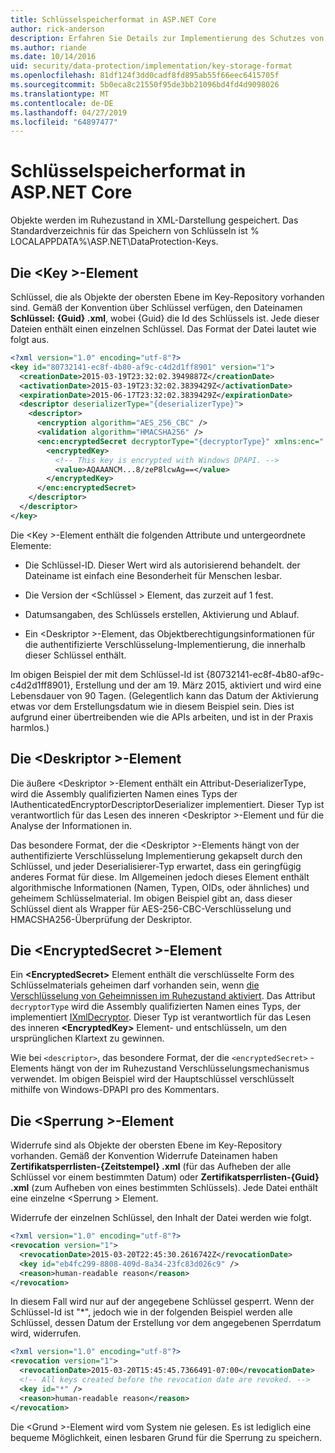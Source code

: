 ```yaml
---
title: Schlüsselspeicherformat in ASP.NET Core
author: rick-anderson
description: Erfahren Sie Details zur Implementierung des Schutzes von Daten ASP.NET Core Schlüsselspeicher Formats aus.
ms.author: riande
ms.date: 10/14/2016
uid: security/data-protection/implementation/key-storage-format
ms.openlocfilehash: 81df124f3dd0cadf8fd895ab55f66eec6415705f
ms.sourcegitcommit: 5b0eca8c21550f95de3bb21096bd4fd4d9098026
ms.translationtype: MT
ms.contentlocale: de-DE
ms.lasthandoff: 04/27/2019
ms.locfileid: "64897477"
---
```

# <a name="key-storage-format-in-aspnet-core"></a>Schlüsselspeicherformat in ASP.NET Core

<a name="data-protection-implementation-key-storage-format"></a>

Objekte werden im Ruhezustand in XML-Darstellung gespeichert. Das Standardverzeichnis für das Speichern von Schlüsseln ist % LOCALAPPDATA%\ASP.NET\DataProtection-Keys\.

## <a name="the-key-element"></a>Die \<Key >-Element

Schlüssel, die als Objekte der obersten Ebene im Key-Repository vorhanden sind. Gemäß der Konvention über Schlüssel verfügen, den Dateinamen **Schlüssel: {Guid} .xml**, wobei {Guid} die Id des Schlüssels ist. Jede dieser Dateien enthält einen einzelnen Schlüssel. Das Format der Datei lautet wie folgt aus.

```xml
<?xml version="1.0" encoding="utf-8"?>
<key id="80732141-ec8f-4b80-af9c-c4d2d1ff8901" version="1">
  <creationDate>2015-03-19T23:32:02.3949887Z</creationDate>
  <activationDate>2015-03-19T23:32:02.3839429Z</activationDate>
  <expirationDate>2015-06-17T23:32:02.3839429Z</expirationDate>
  <descriptor deserializerType="{deserializerType}">
    <descriptor>
      <encryption algorithm="AES_256_CBC" />
      <validation algorithm="HMACSHA256" />
      <enc:encryptedSecret decryptorType="{decryptorType}" xmlns:enc="...">
        <encryptedKey>
          <!-- This key is encrypted with Windows DPAPI. -->
          <value>AQAAANCM...8/zeP8lcwAg==</value>
        </encryptedKey>
      </enc:encryptedSecret>
    </descriptor>
  </descriptor>
</key>
```

Die \<Key >-Element enthält die folgenden Attribute und untergeordnete Elemente:

* Die Schlüssel-ID. Dieser Wert wird als autorisierend behandelt. der Dateiname ist einfach eine Besonderheit für Menschen lesbar.

* Die Version der \<Schlüssel > Element, das zurzeit auf 1 fest.

* Datumsangaben, des Schlüssels erstellen, Aktivierung und Ablauf.

* Ein \<Deskriptor >-Element, das Objektberechtigungsinformationen für die authentifizierte Verschlüsselung-Implementierung, die innerhalb dieser Schlüssel enthält.

Im obigen Beispiel der mit dem Schlüssel-Id ist {80732141-ec8f-4b80-af9c-c4d2d1ff8901}, Erstellung und der am 19. März 2015, aktiviert und wird eine Lebensdauer von 90 Tagen. (Gelegentlich kann das Datum der Aktivierung etwas vor dem Erstellungsdatum wie in diesem Beispiel sein. Dies ist aufgrund einer übertreibenden wie die APIs arbeiten, und ist in der Praxis harmlos.)

## <a name="the-descriptor-element"></a>Die \<Deskriptor >-Element

Die äußere \<Deskriptor >-Element enthält ein Attribut-DeserializerType, wird die Assembly qualifizierten Namen eines Typs der IAuthenticatedEncryptorDescriptorDeserializer implementiert. Dieser Typ ist verantwortlich für das Lesen des inneren \<Deskriptor >-Element und für die Analyse der Informationen in.

Das besondere Format, der die \<Deskriptor >-Elements hängt von der authentifizierte Verschlüsselung Implementierung gekapselt durch den Schlüssel, und jeder Deserialisierer-Typ erwartet, dass ein geringfügig anderes Format für diese. Im Allgemeinen jedoch dieses Element enthält algorithmische Informationen (Namen, Typen, OIDs, oder ähnliches) und geheimem Schlüsselmaterial. Im obigen Beispiel gibt an, dass dieser Schlüssel dient als Wrapper für AES-256-CBC-Verschlüsselung und HMACSHA256-Überprüfung der Deskriptor.

## <a name="the-encryptedsecret-element"></a>Die \<EncryptedSecret >-Element

Ein **&lt;EncryptedSecret&gt;** Element enthält die verschlüsselte Form des Schlüsselmaterials geheimen darf vorhanden sein, wenn [die Verschlüsselung von Geheimnissen im Ruhezustand aktiviert](xref:security/data-protection/implementation/key-encryption-at-rest). Das Attribut `decryptorType` wird die Assembly qualifizierten Namen eines Typs, der implementiert [IXmlDecryptor](/dotnet/api/microsoft.aspnetcore.dataprotection.xmlencryption.ixmldecryptor). Dieser Typ ist verantwortlich für das Lesen des inneren **&lt;EncryptedKey&gt;** Element- und entschlüsseln, um den ursprünglichen Klartext zu gewinnen.

Wie bei `<descriptor>`, das besondere Format, der die `<encryptedSecret>` -Elements hängt von der im Ruhezustand Verschlüsselungsmechanismus verwendet. Im obigen Beispiel wird der Hauptschlüssel verschlüsselt mithilfe von Windows-DPAPI pro des Kommentars.

## <a name="the-revocation-element"></a>Die \<Sperrung >-Element

Widerrufe sind als Objekte der obersten Ebene im Key-Repository vorhanden. Gemäß der Konvention Widerrufe Dateinamen haben **Zertifikatsperrlisten-{Zeitstempel} .xml** (für das Aufheben der alle Schlüssel vor einem bestimmten Datum) oder **Zertifikatsperrlisten-{Guid} .xml** (zum Aufheben von eines bestimmten Schlüssels). Jede Datei enthält eine einzelne \<Sperrung > Element.

Widerrufe der einzelnen Schlüssel, den Inhalt der Datei werden wie folgt.

```xml
<?xml version="1.0" encoding="utf-8"?>
<revocation version="1">
  <revocationDate>2015-03-20T22:45:30.2616742Z</revocationDate>
  <key id="eb4fc299-8808-409d-8a34-23fc83d026c9" />
  <reason>human-readable reason</reason>
</revocation>
```

In diesem Fall wird nur auf der angegebene Schlüssel gesperrt. Wenn der Schlüssel-Id ist "*", jedoch wie in der folgenden Beispiel werden alle Schlüssel, dessen Datum der Erstellung vor dem angegebenen Sperrdatum wird, widerrufen.

```xml
<?xml version="1.0" encoding="utf-8"?>
<revocation version="1">
  <revocationDate>2015-03-20T15:45:45.7366491-07:00</revocationDate>
  <!-- All keys created before the revocation date are revoked. -->
  <key id="*" />
  <reason>human-readable reason</reason>
</revocation>
```

Die \<Grund >-Element wird vom System nie gelesen. Es ist lediglich eine bequeme Möglichkeit, einen lesbaren Grund für die Sperrung zu speichern.
